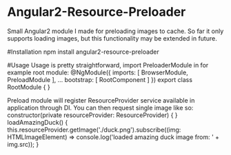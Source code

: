# Angular2-Resource-Preloader
Small Angular2 module I made for preloading images to cache.
So far it only supports loading images, but this functionality may be extended in future.

#Installation
    npm install angular2-resource-preloader
    
#Usage
Usage is pretty straightforward, import PreloaderModule in for example root module:
    @NgModule({
      imports:      [ BrowserModule, PreloadModule ],
      ...
      bootstrap:    [ RootComponent ]
    })
    export class RootModule { }

Preload module will register ResourceProvider service available in application through DI. You can then request single image like so:
    constructor(private resourceProvider: ResourceProvider) { }
    loadAmazingDuck() {
      this.resourceProvider.getImage('./duck.png').subscribe((img: HTMLImageElement) => console.log('loaded amazing duck image from: ' + img.src));
    }
